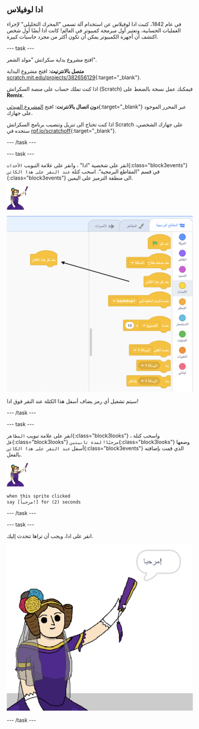 ## ادا لوفيلاس

في عام 1842، كتبت ادا لوفيلاس عن استخدام آلة تسمى "المحرك التحليلي" لإجراء العمليات الحسابية، وتعتبر أول مبرمجة كمبيوتر في العالم! كانت ادا أيضًا أول شخص اكتشف أن أجهزة الكمبيوتر يمكن أن تكون أكثر من مجرد حاسبات كبيرة.

--- task ---

افتح مشروع بداية سكراتش "مولد الشعر".

**متصل بالانترنيت**: افتح مشروع البداية [scratch.mit.edu/projects/382656129](https://scratch.mit.edu/projects/382656129){:target="_blank"}.

اذا كنت تملك حساب على منصة السكراتش (Scratch) فيمكنك عمل نسخة بالضغط على **Remix**.

**دون اتصال بالانترنت**: افتح [المشروع المبدئي](https://rpf.io/p/ar-SA/poetry-generator-go){:target="_blank"} عبر المحرر الموجود على جهازك.

اذا كنت تحتاج الى تنزيل وتنصيب برنامج السكراتش Scratch على جهازك الشخصي، ستجده في [rpf.io/scratchoff](https://rpf.io/scratchoff){:target="_blank"}.

--- /task ---

--- task ---

انقر على شخصية "ادا" ، وانقر على علامة التبويب `الأحداث`{:class="block3events"} في قسم "المقاطع البرمجية". اسحب كتلة `عند النقر على هذا الكائن `{:class="block3events"} الى منطقة الترميز على اليمين.

![كائن ادا](images/ada-sprite.png)

![سحب كتلة عند النقر على هذا الكائن](images/poetry-click.png)

سيتم تشغيل أي رمز يضاف أسفل هذا الكتلة عند النقر فوق ادا!

--- /task ---

--- task ---

انقر على علامة تبويب `المظاهر`{:class="block3looks"} ، واسحب كتلة `قل`{:class="block3looks"} `مرحبًا!` `لمدة ثانيتين`{:class="block3looks"} وضعها أسفل `عند النقر على هذا الكائن`{:class="block3events"} الذي قمت بإضافته بالفعل.

![كائن ادا](images/ada-sprite.png)

```blocks3
when this sprite clicked
say [مرحباً!] for (2) seconds
```

--- /task ---

--- task ---

انقر على ادا، ويجب أن تراها تتحدث إليك.

![لقطة الشاشة](images/poetry-say-test.png)

--- /task ---
